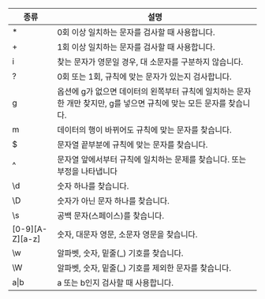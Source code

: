 | 종류                  | 설명                                                         |
| --------------------- | ------------------------------------------------------------ |
| *                     | 0회 이상 일치하는 문자를 검사할 때 사용합니다.               |
| +                     | 1회 이상 일치하는 문자를 검사할 때 사용합니다.               |
| i                     | 찾는 문자가 영문일 경우, 대 소문자를 구분하지 않습니다.      |
| ?                     | 0회 또는 1회, 규칙에 맞는 문자가 있는지 검사합니다.          |
| g                     | 옵션에 g가 없으면 데이터의 왼쪽부터 규칙에 일치하는 문자 한 개만 찾지만, g를 넣으면 규칙에 맞는 모든 문자를 찾습니다. |
| m                     | 데이터의 행이 바뀌어도 규칙에 맞는 문자를 찾습니다.          |
| $                     | 문자열 끝부분에 규칙에 맞는 문자를 찾습니다.                 |
| ^                     | 문자열 앞에서부터 규칙에 일치하는 문제를 찾습니다. 또는 부정을 나타냅니다 |
| \d                    | 숫자 하나를 찾습니다.                                        |
| \D                    | 숫자가 아닌 문자 하나를 찾습니다.                            |
| \s                    | 공백 문자(스페이스)를 찾습니다.                              |
| \[0-9\]\[A-Z\]\[a-z\] | 숫자, 대문자 영문, 소문자 영문을 찾습니다.                   |
| \w                    | 알파벳, 숫자, 밑줄(_) 기호를 찾습니다.                       |
| \W                    | 알파벳, 숫자, 밑줄(_) 기호를 제외한 문자를 찾습니다.         |
| a\|b                  | a 또는 b인지 검사할 때 사용합니다.                           |

